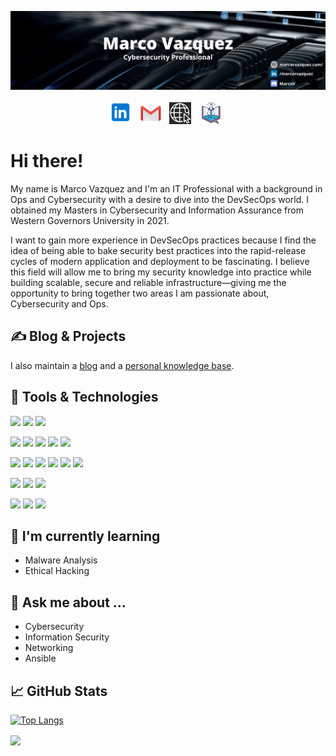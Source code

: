 [![marco vazquez's header](./images/Marco%20Vazquez.png)](https://marcorvazquez.com)

<p align="center">
<a href="https://www.linkedin.com/in/marcorvazquez/" target="_blank" rel="noopener noreferrer"><img height="38" src="./images/linkedin.png"></a>&nbsp;&nbsp;
<a href="mailto:marcorvazquezs@gmail.com" target="_blank" rel="noopener noreferrer"><img height="35" src="./images/gmail.png"></a>&nbsp;&nbsp;
<a href="https://marcorvazquez.com/" target="_blank" rel="noopener noreferrer"><img height="35" src="./images/webs.png"></a>&nbsp;&nbsp;
<a href="https://kb.marcorvazquez.com/" target="_blank" rel="noopener noreferrer"><img height="35" src="./images/kb.png"></a>&nbsp;&nbsp;
</p>

# Hi there! 
<p align="left">My name is Marco Vazquez and I'm an IT Professional with a background in Ops and Cybersecurity with a desire to dive into the DevSecOps world. I obtained my Masters in Cybersecurity and Information Assurance from Western Governors University in 2021. 

I want to gain more experience in DevSecOps practices because I find the idea of being able to bake security best practices into the rapid-release cycles of modern application and deployment to be fascinating. I believe this field will allow me to bring my security knowledge into practice while building scalable, secure and reliable infrastructure—giving me the opportunity to bring together two areas I am passionate about, Cybersecurity and Ops.

✍️ Blog & Projects
---
I also maintain a <a href="https://marcorvazquez.com">blog</a> and a <a href="https://kb.marcorvazquez.com">personal knowledge base</a>.
  
  
🧰 Tools & Technologies
---

![](https://img.shields.io/badge/OS-Linux-informational?style=flat&logo=linux&logoColor=white&color=2bbc8a)
![](https://img.shields.io/badge/OS-Kali-informational?style=flat&logo=kalilinux&logoColor=white&color=2bbc8a)
![](https://img.shields.io/badge/OS-Windows-informational?style=flat&logo=windows&logoColor=white&color=2bbc8a)

![](https://img.shields.io/badge/Editor-VSCode-informational?style=flat&logo=visual-studio-code&logoColor=white&color=2bbc8a)
![](https://img.shields.io/badge/VCS-Git-informational?style=flat&logo=git&logoColor=white&color=2bbc8a)
![](https://img.shields.io/badge/Code-Python-informational?style=flat&logo=python&logoColor=white&color=2bbc8a)
![](https://img.shields.io/badge/Shell-Bash-informational?style=flat&logo=gnu-bash&logoColor=white&color=2bbc8a)
![](https://img.shields.io/badge/Shell-PowerShell-informational?style=flat&logo=powershell&logoColor=white&color=2bbc8a)

![](https://img.shields.io/badge/Tools-GitHub-informational?style=flat&logo=github&logoColor=white&color=2bbc8a)
![](https://img.shields.io/badge/Tools-GitKraken-informational?style=flat&logo=gitkraken&logoColor=white&color=2bbc8a)
![](https://img.shields.io/badge/Tools-JIRA-informational?style=flat&logo=jira&logoColor=white&color=2bbc8a)
![](https://img.shields.io/badge/Tools-Ansible-informational?style=flat&logo=ansible&logoColor=white&color=2bbc8a)
![](https://img.shields.io/badge/Tools-Terraform-informational?style=flat&logo=terraform&logoColor=white&color=2bbc8a)
![](https://img.shields.io/badge/Tools-Docker-informational?style=flat&logo=docker&logoColor=white&color=2bbc8a)

![](https://img.shields.io/badge/Cloud-AWS-informational?style=flat&logo=amazon-aws&logoColor=white&color=2bbc8a)
![](https://img.shields.io/badge/Cloud-DigitalOcean-informational?style=flat&logo=digitalocean&logoColor=white&color=2bbc8a)
![](https://img.shields.io/badge/Cloud-Vultr-informational?style=flat&logo=vultr&logoColor=white&color=2bbc8a)

![](https://img.shields.io/badge/Network-Cisco-informational?style=flat&logo=cisco&logoColor=white&color=2bbc8a)
![](https://img.shields.io/badge/Network-WireGuard-informational?style=flat&logo=wireguard&logoColor=white&color=2bbc8a)
![](https://img.shields.io/badge/Network-pfSense-informational?style=flat&logo=pfsense&logoColor=white&color=2bbc8a)


🌱 I'm currently learning 
---
  * Malware Analysis
  * Ethical Hacking

💬 Ask me about ...
---
  * Cybersecurity 
  * Information Security 
  * Networking 
  * Ansible 
 
📈 GitHub Stats
---
[![Top Langs](https://github-readme-stats.vercel.app/api/top-langs/?username=marcorvazquezs&layout=compact&theme=chartreuse-dark&card_width=800)](https://github.com/marcorvazquezs/marcorvazquezs)
  
<a href="https://github.com/marcorvazquezs/github-readme-stats">
  <img align="center" src="https://github-readme-stats.vercel.app/api?username=marcorvazquezs&show_icons=true&theme=chartreuse-dark" />
</a>
